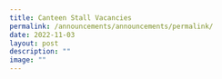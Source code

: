 ```yaml
---
title: Canteen Stall Vacancies
permalink: /announcements/announcements/permalink/
date: 2022-11-03
layout: post
description: ""
image: ""
---
```


